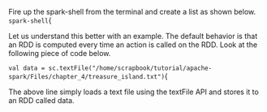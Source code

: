 Fire up the spark-shell from the terminal and create a list as shown below.
`spark-shell`{

Let us understand this better with an example. The default behavior is that an RDD is computed every time an action is called on the RDD. Look at the following piece of code below.

`val data = sc.textFile("/home/scrapbook/tutorial/apache-spark/Files/chapter_4/treasure_island.txt")`{ 

The above line simply loads a text file using the textFile API and stores it to an RDD called data.
